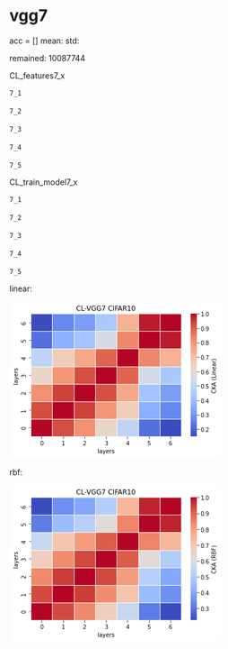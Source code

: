 # vgg7
acc = [] mean: std:

remained: 10087744

CL_features7_x
```
7_1

7_2

7_3

7_4

7_5

```

CL_train_model7_x
```
7_1

7_2

7_3

7_4

7_5

```

linear:

![cl_vgg7_linear](cl_vgg7_linear.png)

rbf:

![cl_vgg7_rbf](cl_vgg7_rbf.png)
